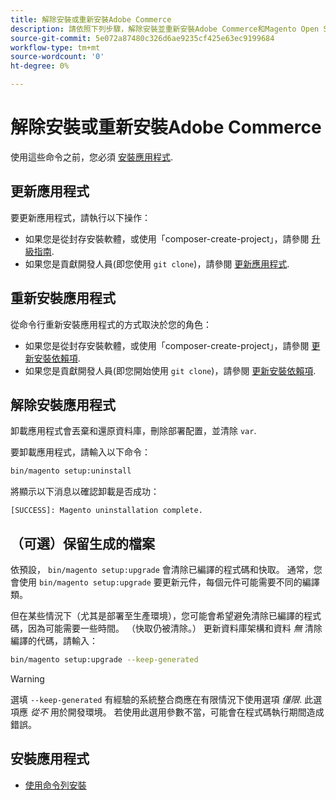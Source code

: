 ```yaml
---
title: 解除安裝或重新安裝Adobe Commerce
description: 請依照下列步驟，解除安裝並重新安裝Adobe Commerce和Magento Open Source的內部部署安裝。
source-git-commit: 5e072a87480c326d6ae9235cf425e63ec9199684
workflow-type: tm+mt
source-wordcount: '0'
ht-degree: 0%

---
```



# 解除安裝或重新安裝Adobe Commerce

使用這些命令之前，您必須 [安裝應用程式](../tutorials/install.md).

## 更新應用程式

要更新應用程式，請執行以下操作：

* 如果您是從封存安裝軟體，或使用「composer-create-project」，請參閱 [升級指南](../../upgrade/overview.md).
* 如果您是貢獻開發人員(即您使用 `git clone`)，請參閱 [更新應用程式](../../upgrade/developer/git-installs.md).

## 重新安裝應用程式

從命令行重新安裝應用程式的方式取決於您的角色：

* 如果您是從封存安裝軟體，或使用「composer-create-project」，請參閱 [更新安裝依賴項](https://developer.adobe.com/commerce/contributor/guides/install/update-dependencies/).
* 如果您是貢獻開發人員(即您開始使用 `git clone`)，請參閱 [更新安裝依賴項](https://developer.adobe.com/commerce/contributor/guides/install/update-dependencies/).

## 解除安裝應用程式

卸載應用程式會丟棄和還原資料庫，刪除部署配置，並清除 `var`.

要卸載應用程式，請輸入以下命令：

```bash
bin/magento setup:uninstall
```

將顯示以下消息以確認卸載是否成功：

```terminal
[SUCCESS]: Magento uninstallation complete.
```

## （可選）保留生成的檔案

依預設， `bin/magento setup:upgrade` 會清除已編譯的程式碼和快取。 通常，您會使用 `bin/magento setup:upgrade` 要更新元件，每個元件可能需要不同的編譯類。

但在某些情況下（尤其是部署至生產環境），您可能會希望避免清除已編譯的程式碼，因為可能需要一些時間。 （快取仍被清除。） 更新資料庫架構和資料 *無* 清除編譯的代碼，請輸入：

```bash
bin/magento setup:upgrade --keep-generated
```

>[!WARNING]
>
>選填 `--keep-generated` 有經驗的系統整合商應在有限情況下使用選項 *僅限*. 此選項應 *從不* 用於開發環境。 若使用此選用參數不當，可能會在程式碼執行期間造成錯誤。

## 安裝應用程式

* [使用命令列安裝](../advanced.md)
